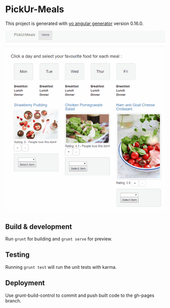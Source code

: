 # PickUr-Meals

This project is generated with [yo angular generator](https://github.com/yeoman/generator-angular)
version 0.16.0.

![screenshot](meals.gif)

## Build & development

Run `grunt` for building and `grunt serve` for preview.

## Testing

Running `grunt test` will run the unit tests with karma.

## Deployment

Use grunt-build-control to commit and push built code to the gh-pages branch.
